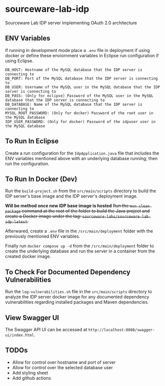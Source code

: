# sourceware-lab-idp

Sourceware Lab IDP server implementing OAuth 2.0 architecture

## ENV Variables

If running in development mode place a `.env` file in deployment if using docker or define these enviornment variables
in Eclipse run configuration if using Eclipse.

```
DB_HOST: Hostname of the MySQL database that the IDP server is connecting to
DB_PORT: Port of the MySQL database that the IDP server is connecting to
DB_USER: Username of the MySQL user in the MySQL database that the IDP server is connecting to
DB_PASS: (Only for eclipse) Password of the MySQL user in the MySQL database that the IDP server is connecting to
DB_DATABASE: Name of the MySQL database that the IDP server is connecting to
MYSQL_ROOT_PASSWORD: (Only for docker) Password of the root user in the MySQL database
IDP_USER_PASSWORD: (Only for docker) Password of the idpuser user in the MySQL database
```

## To Run In Eclipse

Create a run configuration for the `IdpApplication.java` file that includes the ENV variables mentioned above with an underlying database running; then run the configuration.

## To Run In Docker (Dev)

Run the `build-project.sh` from the `src/main/scripts` directory to build the IDP server's base image and the IDP server's deployment image.

**Will be method once new IDP base image is hosted**
~~Run the `mvn clean package` command at the root of the folder to build the Java project and create a Docker image under the tag: `sourceware-labs/sourceware-lab-idp:latest`.~~

Afterwared, create a `.env` file in the `/src/main/deployment` folder with the previously mentioned ENV variables.

Finally run `docker compose up -d` from the `/src/main/deployment` folder to create the underlying database and run the server in a container from the created docker image.

## To Check For Documented Dependency Vulnerabilities

Run the `log-vulnerabilities.sh` file in the `src/main/scripts` directory to analyze the IDP server docker image for any documented dependency vulnerabilities regarding installed packages
and Maven dependencies.

## View Swagger UI

The Swagger API UI can be accessed at `http://localhost:8080/swagger-ui/index.html`.

## TODOs

- Allow for control over hostname and port of server
- Allow for control over the selected database user
- Add styling sheet
- Add github actions

